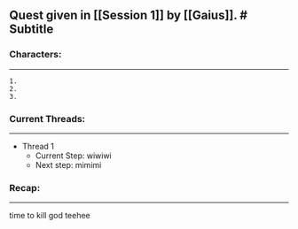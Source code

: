 Quest given in [[Session 1]] by [[Gaius]]. # Subtitle
---
### Characters:
---
	1.  
	2.  
	3.

### Current Threads:
---
- Thread 1
	- Current Step: wiwiwi
	- Next step: mimimi

### Recap:
---
time to kill god teehee



